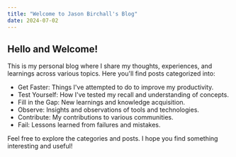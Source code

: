```yaml
---
title: "Welcome to Jason Birchall's Blog"
date: 2024-07-02
---
```


## Hello and Welcome!

This is my personal blog where I share my thoughts, experiences, and learnings across various topics. Here you'll find posts categorized into:

- Get Faster: Things I've attempted to do to improve my productivity.
- Test Yourself: How I've tested my recall and understanding of concepts.
- Fill in the Gap: New learnings and knowledge acquisition.
- Observe: Insights and observations of tools and technologies.
- Contribute: My contributions to various communities.
- Fail: Lessons learned from failures and mistakes.

Feel free to explore the categories and posts. I hope you find something interesting and useful!
